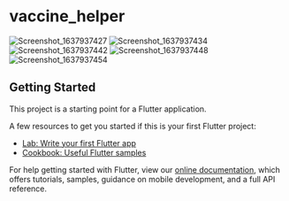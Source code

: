 # vaccine_helper


![Screenshot_1637937427](https://user-images.githubusercontent.com/82517313/143603479-0b3fba00-c0ea-4fc5-a08d-366125512d57.png)
![Screenshot_1637937434](https://user-images.githubusercontent.com/82517313/143603519-23c6ec20-26fb-4e34-8814-15cc8edc542d.png)
![Screenshot_1637937442](https://user-images.githubusercontent.com/82517313/143603523-0f814e1a-8a00-48f5-b171-8177171b542b.png)
![Screenshot_1637937448](https://user-images.githubusercontent.com/82517313/143603530-e6a2d2fc-87ea-4757-a56b-149038771927.png)
![Screenshot_1637937454](https://user-images.githubusercontent.com/82517313/143603505-974ecf81-91e0-4786-9be1-dc12e818a9e8.png)

## Getting Started

This project is a starting point for a Flutter application.

A few resources to get you started if this is your first Flutter project:

- [Lab: Write your first Flutter app](https://flutter.dev/docs/get-started/codelab)
- [Cookbook: Useful Flutter samples](https://flutter.dev/docs/cookbook)

For help getting started with Flutter, view our
[online documentation](https://flutter.dev/docs), which offers tutorials,
samples, guidance on mobile development, and a full API reference.

